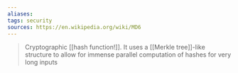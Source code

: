 ```yaml
---
aliases: 
tags: security
sources: https://en.wikipedia.org/wiki/MD6
---
```

> Cryptographic [[hash function!]]. It uses a [[Merkle tree]]-like structure to allow for immense parallel computation of hashes for very long inputs